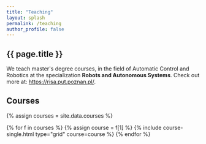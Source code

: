 ```yaml
---
title: "Teaching"
layout: splash
permalink: /teaching
author_profile: false
---
```



<h2>{{ page.title }}</h2>

We teach master's degree courses, in the field of Automatic Control and Robotics at the specialization <strong>Robots and Autonomous Systems</strong>. Check out more at: <a href="https://risa.put.poznan.pl/">https://risa.put.poznan.pl/</a>.


<h2>Courses</h2>

{% assign courses = site.data.courses %}
<div class="grid__wrapper">
{% for f in courses %}
  {% assign course = f[1] %}
    {% include course-single.html type="grid" course=course %}
{% endfor %}

